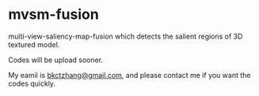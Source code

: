 # mvsm-fusion
multi-view-saliency-map-fusion which detects the salient regions of 3D textured model.

Codes will be upload sooner. 

My eamil is bkctzhang@gmail.com, and please contact me if you want the codes quickly. 
